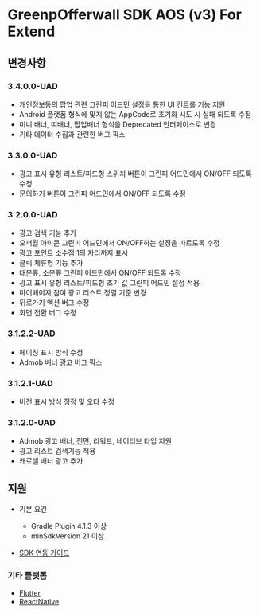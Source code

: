 # GreenpOfferwall SDK AOS (v3) For Extend
## 변경사항

### 3.4.0.0-UAD
- 개인정보동의 팝업 관련 그린피 어드민 설정을 통한 UI 컨트롤 기능 지원
- Android 플랫폼 형식에 맞지 않는 AppCode로 초기화 시도 시 실패 되도록 수정
- 미니 배너, 띠배너, 팝업배너 형식을 Deprecated 인터페이스로 변경
- 기타 데이터 수집과 관련한 버그 픽스

### 3.3.0.0-UAD
- 광고 표시 유형 리스트/피드형 스위치 버튼이 그린피 어드민에서 ON/OFF 되도록 수정
- 문의하기 버튼이 그린피 어드민에서 ON/OFF 되도록 수정

### 3.2.0.0-UAD
- 광고 검색 기능 추가
- 오퍼월 아이콘 그린피 어드민에서 ON/OFF하는 설정을 따르도록 수정
- 광고 포인트 소수점 1의 자리까지 표시
- 클릭 체류형 기능 추가
- 대분류, 소분류 그린피 어드민에서 ON/OFF 되도록 수정
- 광고 표시 유형 리스트/피드형 초기 값 그린피 어드민 설정 적용
- 마이페이지 참여 광고 리스트 정렬 기준 변경
- 뒤로가기 엑션 버그 수정
- 화면 전환 버그 수정

### 3.1.2.2-UAD
- 페이징 표시 방식 수정
- Admob 배너 광고 버그 픽스

### 3.1.2.1-UAD
- 버전 표시 방식 정정 및 오타 수정  

### 3.1.2.0-UAD
- Admob 광고 배너, 전면, 리워드, 네이티브 타입 지원
- 광고 리스트 검색기능 적용
- 캐로셀 배너 광고 추가

## 지원
- 기본 요건
    - Gradle Plugin 4.1.3 이상
    - minSdkVersion 21 이상

- [SDK 연동 가이드](https://github.com/rnd-adforus/GreenpSDK_Android/wiki/Greenp-Offerwall-Android-v3-For-Extend-%EC%97%B0%EB%8F%99%EA%B0%80%EC%9D%B4%EB%93%9C)

### 기타 플랫폼
- [Flutter](https://github.com/rnd-adforus/GreenpSDK_Android/wiki/GreenpOfferwall-forExtends-(v3)-SDK-Flutter-(AOS)-%EC%A7%80%EC%9B%90-%EA%B0%80%EC%9D%B4%EB%93%9C)
- [ReactNative](https://github.com/rnd-adforus/GreenpSDK_Android/wiki/ReactNative-GreenpOfferwall-forExtends-SDK-%EA%B0%80%EC%9D%B4%EB%93%9C)
